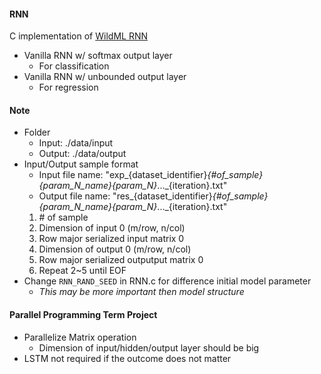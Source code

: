 #### RNN

C implementation of [WildML RNN](http://www.wildml.com/2015/09/recurrent-neural-networks-tutorial-part-2-implementing-a-language-model-rnn-with-python-numpy-and-theano/)

* Vanilla RNN w/ softmax output layer
    - For classification
* Vanilla RNN w/ unbounded output layer
    - For regression

#### Note
* Folder
    - Input: ./data/input
    - Output: ./data/output
* Input/Output sample format
    - Input file name: "exp_{dataset_identifier}_{#_of_sample}_{param_N_name}{param_N}_..._{iteration}.txt"
    - Output file name: "res_{dataset_identifier}_{#_of_sample}_{param_N_name}{param_N}_..._{iteration}.txt"
    1. \# of sample
    2. Dimension of input 0 (m/row, n/col)
    3. Row major serialized input matrix 0
    4. Dimension of output 0 (m/row, n/col)
    5. Row major serialized outputput matrix 0
    6. Repeat 2~5 until EOF
* Change `RNN_RAND_SEED` in RNN.c for difference initial model parameter
    - *This may be more important then model structure*


#### Parallel Programming Term Project
* Parallelize Matrix operation
    * Dimension of input/hidden/output layer should be big
* LSTM not required if the outcome does not matter



